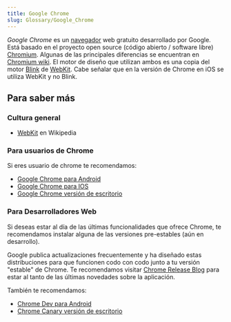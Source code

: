 ```yaml
---
title: Google Chrome
slug: Glossary/Google_Chrome
---
```


_Google Chrome_ es un [navegador](/es/docs/Glossary/Browser) web gratuito desarrollado por Google. Está basado en el proyecto open source (código abierto / software libre) [Chromium](https://www.chromium.org/). Algunas de las principales diferencias se encuentran en [Chromium wiki](https://code.google.com/p/chromium/wiki/ChromiumBrowserVsGoogleChrome). El motor de diseño que utilizan ambos es una copia del motor [Blink](/es/docs/Glossary/Blink) de [WebKit](/es/docs/Glossary/WebKit). Cabe señalar que en la versión de Chrome en iOS se utiliza WebKit y no Blink.

## Para saber más

### Cultura general

- [WebKit](https://es.wikipedia.org/wiki/WebKit) en Wikipedia

### Para usuarios de Chrome

Si eres usuario de chrome te recomendamos:

- [Google Chrome para Android](https://play.google.com/store/apps/details?id=com.android.chrome)
- [Google Chrome para IOS](https://itunes.apple.com/es/app/chrome-web-browser-by-google/id535886823?mt=8)
- [Google Chrome versión de escritorio](https://www.google.com/chrome/browser/desktop/index.html)

### Para Desarrolladores Web

Si deseas estar al día de las últimas funcionalidades que ofrece Chrome, te recomendamos instalar alguna de las versiones pre-estables (aún en desarrollo).

Google publica actualizaciones frecuentemente y ha diseñado estas distribuciones para que funcionen codo con codo junto a tu versión "estable" de Chrome. Te recomendamos visitar [Chrome Release Blog](https://blog.google/products/chrome/) para estar al tanto de las últimas novedades sobre la aplicación.

También te recomendamos:

- [Chrome Dev para Android](https://play.google.com/store/apps/details?hl=es&id=com.chrome.dev)
- [Chrome Canary versión de escritorio](https://www.google.es/chrome/browser/canary.html)
